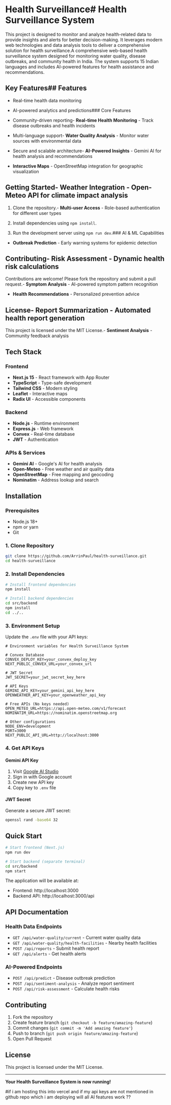 # Health Surveillance# Health Surveillance System



This project is designed to monitor and analyze health-related data to provide insights and alerts for better decision-making. It leverages modern web technologies and data analysis tools to deliver a comprehensive solution for health surveillance.A comprehensive web-based health surveillance system designed for monitoring water quality, disease outbreaks, and community health in India. The system supports 15 Indian languages and includes AI-powered features for health assistance and recommendations.



## Key Features## Features

- Real-time health data monitoring

- AI-powered analytics and predictions### Core Features

- Community-driven reporting- **Real-time Health Monitoring** - Track disease outbreaks and health incidents

- Multi-language support- **Water Quality Analysis** - Monitor water sources with environmental data

- Secure and scalable architecture- **AI-Powered Insights** - Gemini AI for health analysis and recommendations

- **Interactive Maps** - OpenStreetMap integration for geographic visualization

## Getting Started- **Weather Integration** - Open-Meteo API for climate impact analysis

1. Clone the repository.- **Multi-user Access** - Role-based authentication for different user types

2. Install dependencies using `npm install`.

3. Run the development server using `npm run dev`.### AI & ML Capabilities

- **Outbreak Prediction** - Early warning systems for epidemic detection

## Contributing- **Risk Assessment** - Dynamic health risk calculations

Contributions are welcome! Please fork the repository and submit a pull request.- **Symptom Analysis** - AI-powered symptom pattern recognition

- **Health Recommendations** - Personalized prevention advice

## License- **Report Summarization** - Automated health report generation

This project is licensed under the MIT License.- **Sentiment Analysis** - Community feedback analysis

##  Tech Stack

### Frontend
- **Next.js 15** - React framework with App Router
- **TypeScript** - Type-safe development
- **Tailwind CSS** - Modern styling
- **Leaflet** - Interactive maps
- **Radix UI** - Accessible components

### Backend
- **Node.js** - Runtime environment
- **Express.js** - Web framework
- **Convex** - Real-time database
- **JWT** - Authentication

### APIs & Services
- **Gemini AI** - Google's AI for health analysis
- **Open-Meteo** - Free weather and air quality data
- **OpenStreetMap** - Free mapping and geocoding
- **Nominatim** - Address lookup and search

## Installation

### Prerequisites
- Node.js 18+ 
- npm or yarn
- Git

### 1. Clone Repository
```bash
git clone https://github.com/ArrinPaul/health-surveillance.git
cd health-surveillance
```

### 2. Install Dependencies
```bash
# Install frontend dependencies
npm install

# Install backend dependencies
cd src/backend
npm install
cd ../..
```

### 3. Environment Setup
Update the `.env` file with your API keys:

```env
# Environment variables for Health Surveillance System

# Convex Database
CONVEX_DEPLOY_KEY=your_convex_deploy_key
NEXT_PUBLIC_CONVEX_URL=your_convex_url

# JWT Secret
JWT_SECRET=your_jwt_secret_key_here

# API Keys
GEMINI_API_KEY=your_gemini_api_key_here
OPENWEATHER_API_KEY=your_openweather_api_key

# Free APIs (No keys needed)
OPEN_METEO_URL=https://api.open-meteo.com/v1/forecast
NOMINATIM_URL=https://nominatim.openstreetmap.org

# Other configurations
NODE_ENV=development
PORT=3000
NEXT_PUBLIC_API_URL=http://localhost:3000
```

### 4. Get API Keys

#### Gemini API Key
1. Visit [Google AI Studio](https://makersuite.google.com/app/apikey)
2. Sign in with Google account
3. Create new API key
4. Copy key to `.env` file

#### JWT Secret
Generate a secure JWT secret:
```bash
openssl rand -base64 32
```

##  Quick Start

```bash
# Start frontend (Next.js)
npm run dev

# Start backend (separate terminal)
cd src/backend
npm start
```

The application will be available at:
- Frontend: http://localhost:3000
- Backend API: http://localhost:3000/api

##  API Documentation

### Health Data Endpoints
- `GET /api/water-quality/current` - Current water quality data
- `GET /api/water-quality/health-facilities` - Nearby health facilities
- `POST /api/reports` - Submit health report
- `GET /api/alerts` - Get health alerts

### AI-Powered Endpoints
- `POST /api/predict` - Disease outbreak prediction
- `POST /api/sentiment-analysis` - Analyze report sentiment
- `POST /api/risk-assessment` - Calculate health risks

##  Contributing

1. Fork the repository
2. Create feature branch (`git checkout -b feature/amazing-feature`)
3. Commit changes (`git commit -m 'Add amazing feature'`)
4. Push to branch (`git push origin feature/amazing-feature`)
5. Open Pull Request

##  License

This project is licensed under the MIT License.

---

**Your Health Surveillance System is now running!**


#if i am hosting this into vercel and if my api keys are not mentioned in github repo which i am deploying 
will all AI features work ??
